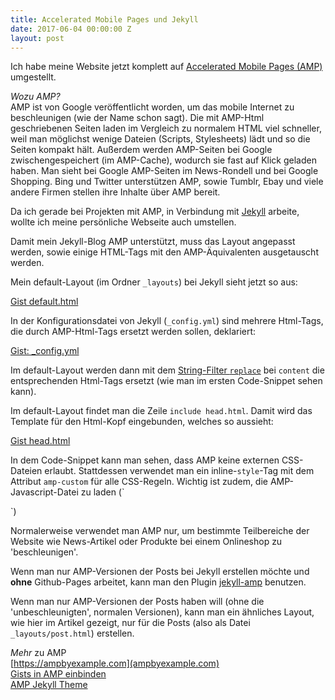 ```yaml
---
title: Accelerated Mobile Pages und Jekyll
date: 2017-06-04 00:00:00 Z
layout: post
---
```


Ich habe meine Website jetzt komplett auf [Accelerated Mobile Pages (AMP)](https://ampproject.com) umgestellt.

*Wozu AMP?*  
AMP ist von Google veröffentlicht worden, um das mobile Internet zu beschleunigen (wie der Name schon sagt). Die mit AMP-Html geschriebenen Seiten laden im Vergleich zu normalem HTML viel schneller, weil man möglichst wenige Dateien (Scripts, Stylesheets) lädt und so die Seiten kompakt hält. Außerdem werden AMP-Seiten bei Google zwischengespeichert (im AMP-Cache), wodurch sie fast auf Klick geladen haben.
Man sieht bei Google AMP-Seiten im News-Rondell und bei Google Shopping. Bing und Twitter unterstützen AMP, sowie Tumblr, Ebay und viele andere Firmen stellen ihre Inhalte über AMP bereit.

Da ich gerade bei Projekten mit AMP, in Verbindung mit [Jekyll](http://jekyllrb.com) arbeite, wollte ich meine persönliche Webseite auch umstellen.

Damit mein Jekyll-Blog AMP unterstützt, muss das Layout angepasst werden, sowie einige HTML-Tags mit den AMP-Äquivalenten ausgetauscht werden.

Mein default-Layout (im Ordner `_layouts`) bei Jekyll sieht jetzt so aus:

<script src="https://gist.github.com/lukas-h/ab8e997dbaa0e13b9c884d4570d9d7c7.js"></script>

[Gist default.html](https://gist.github.com/lukas-h/ab8e997dbaa0e13b9c884d4570d9d7c7)  

In der Konfigurationsdatei von Jekyll (`_config.yml`) sind mehrere Html-Tags, die durch AMP-Html-Tags ersetzt werden sollen, deklariert:

<script src="https://gist.github.com/lukas-h/206b05564fcb15fdcbc8a438019fea8e.js"></script>

[Gist: _config.yml](https://gist.github.com/lukas-h/206b05564fcb15fdcbc8a438019fea8e)

Im default-Layout werden dann mit dem [String-Filter `replace`](https://help.shopify.com/themes/liquid/filters/string-filters) bei `content` die entsprechenden Html-Tags ersetzt (wie man im ersten Code-Snippet sehen kann). 

Im default-Layout findet man die Zeile `include head.html`. Damit wird das Template für den Html-Kopf eingebunden, welches so aussieht:

<script src="https://gist.github.com/lukas-h/4765166053040d59e51f888118333b0c.js"></script>

[Gist head.html](https://gist.github.com/lukas-h/4765166053040d59e51f888118333b0c)  

In dem Code-Snippet kann man sehen, dass AMP keine externen CSS-Dateien erlaubt. Stattdessen verwendet man ein inline-`style`-Tag mit dem Attribut `amp-custom` für alle CSS-Regeln.
Wichtig ist zudem, die AMP-Javascript-Datei zu laden (`
<script async src="https://cdn.ampproject.org/v0.js"></script>`)


Normalerweise verwendet man AMP nur, um bestimmte Teilbereiche der Website wie News-Artikel oder Produkte bei einem Onlineshop zu 'beschleunigen'.

Wenn man nur AMP-Versionen der Posts bei Jekyll erstellen möchte und **ohne** Github-Pages arbeitet, kann man den Plugin [jekyll-amp](https://github.com/juusaw/amp-jekyll) benutzen.

Wenn man nur AMP-Versionen der Posts haben will (ohne die 'unbeschleunigten', normalen Versionen), kann man ein ähnliches Layout, wie hier im Artikel gezeigt, nur für die Posts (also als Datei `_layouts/post.html`) erstellen.

*Mehr* zu AMP  
[https://ampbyexample.com](ampbyexample.com)  
[Gists in AMP einbinden](https://ampbyexample.com/components/amp-gist/)  
[AMP Jekyll Theme](https://github.com/ageitgey/amplify)